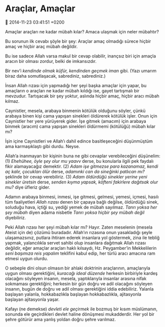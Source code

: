Araçlar, Amaçlar
================

:date: 2014-11-23 03:41:51 +0200

Amaçlar araçları ne kadar mübah kılar? Amaca ulaşmak için neler
mübahtır?

Bu sorunun ilk cevabı şöyle bir şey: Araçlar amaç olmadığı sürece hiçbir
amaç ve hiçbir araç mübah değildir.

Bu ise sadece Allah varsa makul bir cevap olabilir, inançsız biri için
amaçla aracın bir olması zordur, belki de imkansızdır.

Bir nev’i *kendinde olmak küfür, kendinden geçmek iman* gibi. (Yazı
umarım biraz daha somutlaşacak, sabrediniz, sabrediniz.)

İnsan Allah rızası için yapmadığı her şeyi başka amaçlar için yapar, bu
amaçların o araçları ne kadar mübah kıldığı ise, gayet tartışmalı bir
mevzudur. Tartışacak bir şey yoktur, aslında hiçbir amaç, hiçbir aracı
mübah kılmaz.

Caynistler, mesela, arabaya binmenin kötülük olduğunu söyler, çünkü
arabaya binen kişi cama yapışan sinekleri öldürerek kötülük işler. Onun
için Caynistler her yere yürüyerek gider. İşe gitmek (amacım) için
arabaya binmek (aracım) cama yapışan sinekleri öldürmemi (kötülüğü)
mübah kılar mı?

İşin içine Caynistleri ve Allah’ı dahil edince basitleşeceğini
düşünmüştüm ama karmaşıklaştı gibi durdu. Neyse.

Allah’a inanmayan bir kişinin buna ne gibi cevaplar verebileceğini
düşünelim: (1) *Ehehühee, öyle şey olur mu yaavv* derse, bu konularla
ilgili pek faydalı fikir alamayacağız demektir. (2) *Adam işe gitmezse
para kazanamaz, kendi aç kalır, çocukları ölür* derse, *adamınki can da
sineğinki patlıcan mı?* şeklinde bir cevap verebiliriz. (3) *Adam
öldürdüğü sinekler yerine yeni sinekler üretsin* derse, *senden kıyma
yapsak, köfteni fakirlere dağıtsak olur mu?* diye üfleriz gider.

Adamın arabaya binmesi, inmesi, işe gitmesi, gelmesi, yemesi, içmesi,
hasılı tüm faaliyetleri *Allah rızası* denen bir çapaya bağlı değilse,
öldürdüğü sinek, soluduğu hava, içtiği su, yediği yemek de mübah
sayılmaz. *Tanrı yoksa her şey mübah* diyen adama nisbetle *Tanrı yoksa
hiçbir şey mübah değil* diyebiliriz.

Peki Allah rızası her şeyi mübah kılar mı? Hayır. Zaten meselenin
(mesela Ateist için de) çözümü buradadır. Allah’ın rızasına onun
yasakladığı şeyle ulaşamazsınız, putlara ihtiram ederek insanlara yol
göstermek, zina ile tebliğ yapmak, yalancılıkla servet sahibi olup
insanlara dağıtmak Allah rızası değildir, eğer amaçlar araçları haklı
kılsaydı, Hz. Peygamber’in Mekkelilerin *seni başımıza reis yapalım*
teklifini kabul edip, her türlü aracı amacına ram etmesi uygun olurdu.

O sebeple dini olsun olmasın bir ahlaki doktrinin araçlarının,
amaçlarıyla uygun olması gerektiğini, *kuracağı ideal düzende* herkesin
birbiriyle kardeş olacağını söyleyen insanın, mesela, yaptıklarıyla
insanlar arasına nifak sokmaması gerektiğini; herkesin bir gün doğru ve
adil olacağını söyleyen insanın, bugün de doğru ve adil olması
gerektiğini iddia edebiliriz. Yalanla başlayan yalanla, hokkabazlıkla
başlayan hokkabazlıkla, ajitasyonla başlayan ajitasyonla yaşar.

Kafayı (ne demekse) *devleti ele geçirmek* ile bozmuş bir kısım
müslümanın, sonunda ele geçirdikleri devlet haline dönüşmesi
mukadderdir. Her yol bir şehre götürür ama yanlış yoldan doğru şehre
varılmaz.
